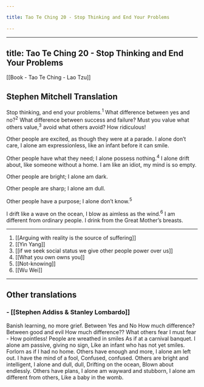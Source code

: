 ```yaml
---
title: Tao Te Ching 20 - Stop Thinking and End Your Problems 
---
```

---
title: Tao Te Ching 20 - Stop Thinking and End Your Problems
---
[[Book - Tao Te Ching - Lao Tzu]]

## Stephen Mitchell Translation
Stop thinking, and end your problems.<sup>1</sup>
What difference between yes and no?<sup>2</sup>
What difference between success and failure?
Must you value what others value,<sup>3</sup>
avoid what others avoid?
How ridiculous!

Other people are excited,
as though they were at a parade.
I alone don’t care,
I alone am expressionless,
like an infant before it can smile.

Other people have what they need;
I alone possess nothing.<sup>4</sup>
I alone drift about,
like someone without a home.
I am like an idiot, my mind is so empty.

Other people are bright;
I alone am dark.

Other people are sharp;
I alone am dull.

Other people have a purpose;
I alone don’t know.<sup>5</sup>

I drift like a wave on the ocean,
I blow as aimless as the wind.<sup>6</sup>
I am different from ordinary people.
I drink from the Great Mother’s breasts.

-------------------

1. [[Arguing with reality is the source of suffering]] 
2. [[Yin Yang]]
3. [[if we seek social status we give other people power over us]]
4. [[What you own owns you]]
5. [[Not-knowing]]
6. [[Wu Wei]] 

-------------------

## Other translations 

### - [[Stephen Addiss & Stanley Lombardo]]
Banish learning, no more grief. Between Yes and No How much difference? Between good and evil How much difference??
What others fear I must fear - How pointless!
People are wreathed in smiles As if at a carnival banquet. I alone am passive, giving no sign, Like an infant who has not yet smiles. Forlorn as if I had no home.
Others have enough and more, I alone am left out. I have the mind of a fool, Confused, confused.
Others are bright and intelligent, I alone and dull, dull, Drifting on the ocean, Blown about endlessly.
Others have plans, I alone am wayward and stubborn, I alone am different from others, Like a baby in the womb.

